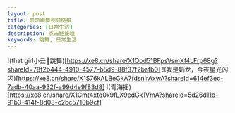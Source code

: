 ```yaml
---
layout: post
title: 凯凯跳舞视频链接
categories: [日常生活]
description: 点击链接哦
keywords: 跳舞, 日常生活
---
```


!(that girl小丑🤡跳舞)[https://xe8.cn/share/X1Ood51BFpsVsmXf4LFrp68g?shareId=78f2b444-4910-4577-b5d9-88f37f2bafb0]
!(我是奶龙，今夜星光闪闪)[https://xe8.cn/share/X1S76kALBeGkA7fdsnIrAxwA?shareId=614ef3ec-7adb-40aa-932f-a99d4e9f83d8]
!(青海摇)[https://xe8.cn/share/X1Cmt4xtq0x9fLX9edGk1VmA?shareId=5d26d11d-91b3-414f-8d08-c2bc5710b9cf]
